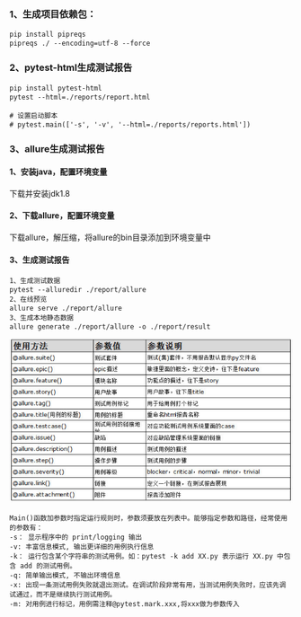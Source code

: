 ### 1、生成项目依赖包：
```
pip install pipreqs
pipreqs ./ --encoding=utf-8 --force
```
### 2、pytest-html生成测试报告
```
pip install pytest-html
pytest --html=./reports/report.html

# 设置启动脚本
# pytest.main(['-s', '-v', '--html=./reports/reports.html'])
```
### 3、allure生成测试报告
#### 1、安装java，配置环境变量
下载并安装jdk1.8
#### 2、下载allure，配置环境变量
下载allure，解压缩，将allure的bin目录添加到环境变量中
#### 3、生成测试报告
```
1、生成测试数据
pytest --alluredir ./report/allure
2、在线预览
allure serve ./report/allure
3、生成本地静态数据
allure generate ./report/allure -o ./report/result
```
![allure装饰器介绍](./assets/Readme-1636450087171.png)

```
Main()函数加参数时指定运行规则时，参数须要放在列表中。能够指定参数和路径，经常使用的参数有：
-s： 显示程序中的 print/logging 输出
-v: 丰富信息模式, 输出更详细的用例执行信息
-k： 运行包含某个字符串的测试用例。如：pytest -k add XX.py 表示运行 XX.py 中包含 add 的测试用例。
-q: 简单输出模式, 不输出环境信息
-x: 出现一条测试用例失败就退出测试。在调试阶段非常有用，当测试用例失败时，应该先调试通过，而不是继续执行测试用例。
-m: 对用例进行标记，用例需注释@pytest.mark.xxx,将xxx做为参数传入
```